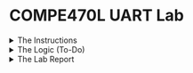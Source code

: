 # COMPE470L UART Lab

<details>
	<summary>The Instructions </summary>


[Professor Ken Arnold's instruction video](https://drive.google.com/file/d/1Q-ztf6lWboTvkhMa8we5UHa06pon7dVH/view)

This assignment is to create two state machine designs in Verilog and demonstrate them on the FPGA board:

1. **Tx:** The simpler of the two. When an 8 bit value is loaded into a register using the 8 DIP switches for the number and a push button for the "load" signal, it shifts the byte out in asynchronous serial format (initially at 9600 bits per second, later at an arbitrary, programmable data rate).  That begins with a start bit (0), followed by the 8 data bits LSB first, and a stop (1) bit.

2. Rx: The tough one, receiving a byte in the format above and displaying it using the LEDs. Your Rx will have to detect the start bit, with 1/2 bit period to confirm a valid start bit, then sample in the middle of each bit interval shifting each bit into an 8 bit register that drives the 8 LEDs on the IO board.

<details>
	<summary>**Part 1 - Transmit**</summary>
For this specific assignment, in part 1 you must implement a UART that takes paralllel input data from the switches and buttons, and produces a serial output on one of the FPGA output pins.  In order to do that, you must also create a clock with an appropriate frequency to operate the UART from the on-board oscillator connected to the FPGA.  The clock frequency should be higher than the data rate to allow for the requirements for part 2 below, most UARTs use a clock that is 16x the data rate. Capture the serial output data on the scope or logic analyzer abd confirm the serial output data is correct and that the bit period is 1/9600th second long.
	</details>

<details>
	<summary>Part 2 - Receive</summary>
In part 2, you will design a serial to parallel receiver that will receive the asynchronous data from your transmitter in part 1 above, and convert it into an 8 bit parallel word for display on the LEDs on the I/O board.
	</details>

Ultimately, you will be implementing the core subset of transmit/receive functions of a device similar to the SCC2691 serial UART chip in the file listed below, _(Note: no such file was found in the professor's lab instructions.)_ so you should review the transmit buffer empty and receive buffer full status registers of that device.  For full credit, your final UART design should implement the receive buffer full and transmit buffer empty bits. You will need to take the raw FPGA input clock ~~(8MHz for the older version of the board, 50MHz for the newer rev A board that has DIYchips.com written in white letters on the top of the board)~~ _(This instruction was originally written by the teacher with the [FPGADEVS6 board from DIYchips.com](http://diychips.com/fpgadevs6.html) in mind. This project has been implemented instead on the [Digilent Basys 3](https://reference.digilentinc.com/reference/programmable-logic/basys-3/start) which has a single 100 MHz oscillator.)_ and convert that clock into an appropriate clock for your two state machines.
</details>

<details>
	<summary> The Logic (To-Do) </summary>

	![My Original Logic](https://tinyurl.com/y3v7dxfc "My Original Logic")

  This was my first attempt at figuring out the state machine logic for the transmitter. It had to be revised a bit as issues came up.

	Remember to go back and add the final version of this later.

</details>

<details>
	<summary>The Lab Report </summary>


<details>
	<summary>What Did I Do To Complete the Lab?</summary>
I watched the video on blackboard about UART Tx and then drew out a first version of my state machine logic, as shown in the Logic section above.

Then I started trying to write out a basic state machine code using this. This didn’t really work well, though, and I had to make a lot of changes to get it to even output anything. After all those changes, I got it to output garbage, which was better than nothing. Every time a problem came up, I google searched what might be causing that, got a new problem, google searched, etc.
	</details>

<details>
	<summary>What Challenges Did I Have With This Lab?</summary>
+ I was getting no data output at first, because the board didn’t like the way that I was trying to read the data and then concatenate it with the start and stop bits into a single register titled _transmit._
+ Laptop BSOD’d from trying to synthesize my code. Apparently using Vivado’s internal debugging tools sometimes causes problems for… reasons. Still not sure why they suddenly caused problems when they worked fine for hours before that.
+ Swapped back and forth between for loops and if loops several times, because I was having trouble getting if loops to output anything and I thought that outputting something that seemed like garbage was probably better than outputting nothing. Turns out my if loops were just set up wrong, because I had to use if loops in my final version.
	</details>

<details>
	<summary>What Did I Learn From This Lab?</summary>
* For loops in Verilog
    * Are synthesized by essentially copy/pasting the for loop over and over for every value of , so my 2 nested for loops were essentially making 8*10415 = 83320 statements.
    * do not execute sequentially, so my code was running 83320 iterations of the loop and only outputting the final result
	</details>

</details>
